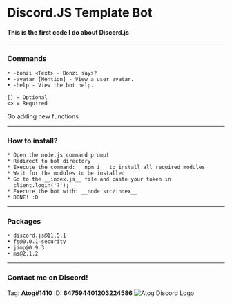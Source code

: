 # Discord.JS Template Bot
#### This is the first code I do about __Discord.js__

------------

### Commands
```
• -bonzi <Text> - Bonzi says?
• -avatar [Mention] - View a user avatar.
• -help - View the bot help.
```
```
[] = Optional
<> = Required
```
Go adding new functions

------------
### How to install?
```
* Open the node.js command prompt
* Redirect to bot directory
* Execute the command: __npm i__ to install all required modules
* Wait for the modules to be installed
* Go to the __index.js__ file and paste your token in __client.login('?');__
* Execute the bot with: __node src/index__
* DONE! :D
```
------------
### Packages
```
• discord.js@11.5.1
• fs@0.0.1-security
• jimp@0.9.3
• ms@2.1.2
```
------------
### Contact me on Discord!
Tag: __Atog#1410__ 
ID: __647594401203224586__ 
![Atog Discord Logo](https://cdn.discordapp.com/avatars/647594401203224586/c40ce6aa71ca924049f0e1b74c77b7fc.png?size=2048)
  
